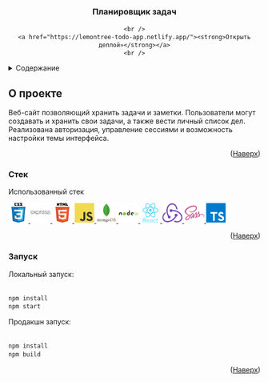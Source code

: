 <br />
<div align="center" id="readme-top">
 

  <h3 align="center"> Планировщик задач</h3>
 
  <p align="center">
   
    <br />
    <a href="https://lemontree-todo-app.netlify.app/"><strong>Открыть деплой»</strong></a>
    <br />
  </p>
</div>

<details>
  <summary>Содержание</summary>
  <ol>
      <li><a href="#about-the-project">О проекте</a></li>
      <li><a href="#built-with">Стек</a></li>
    </li>
    <li>
      <a href="#getting-started">Запуск</a>
    </li>
  </ol>
</details>

## О проекте

<div id="about-the-project"></div>
<p>Веб-сайт позволяющий хранить задачи и заметки. Пользователи могут создавать и хранить свои задачи, а также вести личный список дел. Реализована авторизация, управление сессиями и возможность настройки темы интерфейса.</p>


<p align="right">(<a href="#readme-top">Наверх</a>)</p>

### Стек

<p id="built-with">Использованный стек</p>

<p align="left"> <a href="https://www.w3schools.com/css/" target="_blank" rel="noreferrer"> <img src="https://raw.githubusercontent.com/devicons/devicon/master/icons/css3/css3-original-wordmark.svg" alt="css3" width="40" height="40"/> </a> <a href="https://expressjs.com" target="_blank" rel="noreferrer"> <img src="https://raw.githubusercontent.com/devicons/devicon/master/icons/express/express-original-wordmark.svg" alt="express" width="40" height="40"/> </a> <a href="https://www.w3.org/html/" target="_blank" rel="noreferrer"> <img src="https://raw.githubusercontent.com/devicons/devicon/master/icons/html5/html5-original-wordmark.svg" alt="html5" width="40" height="40"/> </a> <a href="https://developer.mozilla.org/en-US/docs/Web/JavaScript" target="_blank" rel="noreferrer"> <img src="https://raw.githubusercontent.com/devicons/devicon/master/icons/javascript/javascript-original.svg" alt="javascript" width="40" height="40"/> </a> <a href="https://www.mongodb.com/" target="_blank" rel="noreferrer"> <img src="https://raw.githubusercontent.com/devicons/devicon/master/icons/mongodb/mongodb-original-wordmark.svg" alt="mongodb" width="40" height="40"/> </a> <a href="https://nodejs.org" target="_blank" rel="noreferrer"> <img src="https://raw.githubusercontent.com/devicons/devicon/master/icons/nodejs/nodejs-original-wordmark.svg" alt="nodejs" width="40" height="40"/> </a> <a href="https://reactjs.org/" target="_blank" rel="noreferrer"> <img src="https://raw.githubusercontent.com/devicons/devicon/master/icons/react/react-original-wordmark.svg" alt="react" width="40" height="40"/> </a> <a href="https://redux.js.org" target="_blank" rel="noreferrer"> <img src="https://raw.githubusercontent.com/devicons/devicon/master/icons/redux/redux-original.svg" alt="redux" width="40" height="40"/> </a> <a href="https://sass-lang.com" target="_blank" rel="noreferrer"> <img src="https://raw.githubusercontent.com/devicons/devicon/master/icons/sass/sass-original.svg" alt="sass" width="40" height="40"/> </a> <a href="https://www.typescriptlang.org/" target="_blank" rel="noreferrer"> <img src="https://raw.githubusercontent.com/devicons/devicon/master/icons/typescript/typescript-original.svg" alt="typescript" width="40" height="40"/> </a> </p>

<p align="right">(<a href="#readme-top">Наверх</a>)</p>

### Запуск
<p id="getting-started">
Локальный запуск:

```sh

npm install
npm start
```

Продакшн запуск:

```sh

npm install
npm build
```
</p>
<p align="right">(<a href="#readme-top">Наверх</a>)</p>

